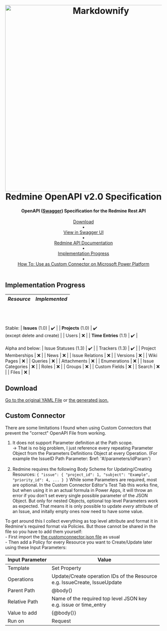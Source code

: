 

<h1 align="center">
  <br>
  <a href="https://github.com/Lerrrtaste/redmine-openapi-specification/blob/main/redlab_openapi_logo.png?raw=true"><img src="https://user-images.githubusercontent.com/22920627/112852229-0655e800-90ac-11eb-819f-15e7d9096ecb.png" alt="Markdownify" width="600"></a>
  <br>
  Redmine OpenAPI v2.0 Specification
  <br>
</h1>

<h4 align="center">OpenAPI (<a href="https://swagger.io/">Swagger</a>) Specification for the Redmine Rest API</h4>



<p align="center">
  <a href="#download">Download</a> <br>•<br>
  <a href="https://petstore.swagger.io/?url=https%3A%2F%2Fraw.githubusercontent.com%2FLerrrtaste%2Fredmine-openapi-specification%2Fmain%2Fredmine_openapi.yaml">View in Swagger UI</a><br> •<br>
  <a href="https://www.redmine.org/projects/redmine/wiki/Rest_api">Redmine API Documentation</a> <br>•<br>
  <a href="#implementation-progress">Implementation Progress</a> <br>•<br>
  <a href="#custom-connector">How To: Use as Custom Connector on Microsoft Power Platform</a> <br><br>
</p>

## Implementation Progress
| *Resource<br><br>*                      |          *Implemented<br><br>*         |
|:-----------------------------:|:----------------------------:|
<br><br>Stable:
| **Issues** (1.0)                  |               :heavy_check_mark:	              |
| **Projects** (1.0)                | :heavy_check_mark:<br>(except delete and create) |
| Users                         |               ❌              |
| **Time Entries** (1.1)            |               :heavy_check_mark:              |
<br><br>Alpha and below:
| Issue Statuses (1.3)          |               :heavy_check_mark:              |
| Trackers (1.3)                |               :heavy_check_mark:              |
| Project Memberships           |               ❌              |
| News                          |               ❌              |
| Issue Relations               |               ❌              |
| Versions                      |               ❌              |
| Wiki Pages                    |               ❌              |
| Queries                       |               ❌              |
| Attachments                   |               ❌              |
| Enumerations                  |               ❌              |
| Issue Categories              |               ❌              |
| Roles                         |               ❌              |
| Groups                        |               ❌              |
| Custom Fields                 |               ❌              |
| Search                        |               ❌              |
| Files                         |               ❌              |

## Download
[Go to the original YAML File](https://github.com/Lerrrtaste/redmine-openapi-specification/blob/main/redmine_openapi.yaml)
or
[the generated json.](https://github.com/Lerrrtaste/redmine-openapi-specification/blob/main/redmine_openapi.json) 

## Custom Connector
There are some limitations I found when using Custom Connectors that prevent the "correct" OpenAPI File from working.
1. It does not support Parameter definition at the Path scope.<br>-> That is no big problem, I just reference every repeating Parameter Object from the Parameters Definitions Object at every Operation. (For example the IssueID Path Parameter: $ref: '#/parameters/idParam')<br><br>
2. Redmine requires the following Body Scheme for Updating/Creating Resources:  `{
  "issue": {
    "project_id": 1,
    "subject": "Example",
    "priority_id": 4,
    ...
  }
}` While some Parameters are required, most are optional. In the Custom Connector Editor's Test Tab this works fine, but when using it in an actual formula in Power Apps, it will throw an error if you don't set every single possible parameter of the JSON Object. But only for nested Objects, optional top level Parameters work as expected.  That means it is only possible to update *every* attribute of an Issue, and initally empty ones now need to have some value.

To get around this I collect everything as top level attribute and format it in Redmine's required format via Policies. But those cannot be shared in the file so you have to add them yourself:<br>- First import the [the customconnector.json file](https://github.com/Lerrrtaste/redmine-openapi-specification/blob/main/custom_connector/redmine_openapi_customconnector.json) as usual<br>- Then add a Policy for every Resource you want to Create/Update later using these Input Parameters:

| Input Parameter | Value                                                                     |
|-----------------|---------------------------------------------------------------------------|
| Template        | Set Property                                                              |
| Operations      | Update/Create operation IDs of the Resource<br>e.g. IssueCreate, IssueUpdate |
| Parent Path     | @body()                                                                   |
| Relative Path   | Name of the required top level JSON key <br>e.g. issue or time_entry                          |
| Value to add    | {@body()}                                                                 |
| Run on          | Request                                                                   |
